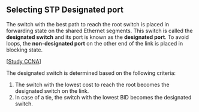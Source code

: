 ## Selecting STP Designated port

The switch with the best path to reach the root switch is placed in forwarding state on the shared Ethernet segments.
This switch is called the **designated switch** and its port is known as the **designated port**.
To avoid loops, the **non-designated port** on the other end of the link is placed in blocking state.

[[Study CCNA](https://study-ccna.com/selecting-stp-designated-port-dp/)]

The designated switch is determined based on the following criteria:

1. The switch with the lowest cost to reach the root becomes the designated switch on the link.
2. In case of a tie, the switch with the lowest BID becomes the designated switch.
